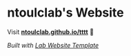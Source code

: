 
# ntoulclab's Website

Visit **[ntoulclab.github.io/tttt](https://ntoulclab.github.io/tttt)** 🚀

_Built with [Lab Website Template](https://greene-lab.gitbook.io/lab-website-template-docs)_

